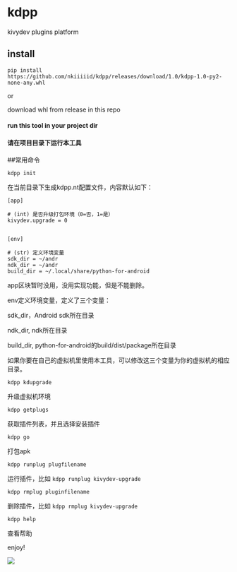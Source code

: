 # kdpp 
kivydev plugins platform

## install 

`pip install https://github.com/nkiiiiid/kdpp/releases/download/1.0/kdpp-1.0-py2-none-any.whl`

or 

download whl from release in this repo


#### run this tool in your project dir

#### 请在项目目录下运行本工具


##常用命令

`kdpp init`

在当前目录下生成kdpp.nt配置文件，内容默认如下：

```
[app]

# (int) 是否升级打包环境（0=否，1=是）
kivydev.upgrade = 0


[env]

# (str) 定义环境变量
sdk_dir = ~/andr
ndk_dir = ~/andr
build_dir = ~/.local/share/python-for-android
```

app区块暂时没用，没用实现功能，但是不能删除。

env定义环境变量，定义了三个变量：

sdk_dir，Android sdk所在目录 

ndk_dir, ndk所在目录 

build_dir, python-for-android的build/dist/package所在目录

如果你要在自己的虚拟机里使用本工具，可以修改这三个变量为你的虚拟机的相应目录。


`kdpp kdupgrade`

升级虚拟机环境

`kdpp getplugs`

获取插件列表，并且选择安装插件

`kdpp go`

打包apk

`kdpp runplug plugfilename`

运行插件，比如 `kdpp runplug kivydev-upgrade`

`kdpp rmplug pluginfilename`

删除插件，比如 `kdpp rmplug kivydev-upgrade`

`kdpp help`

查看帮助



enjoy!

![](https://i.imgur.com/h5TYad8.png)
